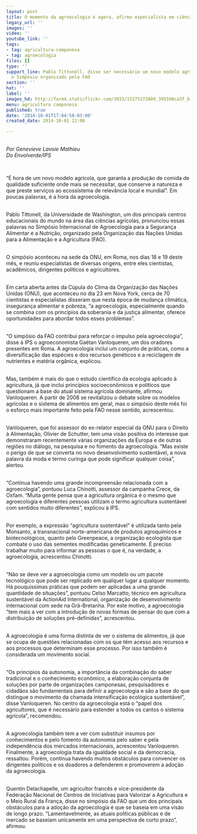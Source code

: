 ```yaml
---
layout: post
title: O momento da agroecologia é agora, afirma especialista em ciências agrícolas
legacy_url: ''
images: ''
video: ''
youtube_link: ''
tags:
- tag: agricultura-camponesa
- tag: agroecologia
files: []
type: ''
support_line: Pablo Tittonell, disse ser necessário um novo modelo agrícola durante
  o Simpósio organizado pela FAO
section: ''
hat: ''
label: ''
images_hd: http://farm4.staticflickr.com/3933/15275372889_395590ca3f_b.jpg
menu: agricultura camponesa
published: true
date: '2014-10-01T17:04:58-03:00'
created_date: 2014-10-01 12:00

---
```

<p><br />
<em>Por Genevieve Lavoie Mathieu<br />
Do Envolverde/IPS</em></p>

<p>&nbsp;</p>

<p>&ldquo;&Eacute; hora de um novo modelo agr&iacute;cola, que garanta a produ&ccedil;&atilde;o de comida de qualidade suficiente onde mais se necessitar, que conserve a natureza e que preste servi&ccedil;os ao ecossistema de relev&acirc;ncia local e mundial&rdquo;. Em poucas palavras, &eacute; a hora da agroecologia.</p>

<p><br />
Pablo Tittonell, da Universidade de Washington, um dos principais centros educacionais do mundo na &aacute;rea das ci&ecirc;ncias agr&iacute;colas, pronunciou essas palavras no Simp&oacute;sio Internacional de Agroecologia para a Seguran&ccedil;a Alimentar e a Nutri&ccedil;&atilde;o, organizado pela Organiza&ccedil;&atilde;o das Na&ccedil;&otilde;es Unidas para a Alimenta&ccedil;&atilde;o e a Agricultura (FAO).</p>

<p><br />
O simp&oacute;sio aconteceu na sede da ONU, em Roma, nos dias 18 e 19 deste m&ecirc;s, e reuniu especialistas de diversas origens, entre eles cientistas, acad&ecirc;micos, dirigentes pol&iacute;ticos e agricultores.</p>

<p><br />
Em carta aberta antes da C&uacute;pula do Clima da Organiza&ccedil;&atilde;o das Na&ccedil;&otilde;es Unidas (ONU), que aconteceu no dia 23 em Nova York, cerca de 70 cientistas e especialistas disseram que nesta &eacute;poca de mudan&ccedil;a clim&aacute;tica, inseguran&ccedil;a alimentar e pobreza, &ldquo;a agroecologia, especialmente quando se combina com os princ&iacute;pios da soberania e da justi&ccedil;a alimentar, oferece oportunidades para abordar todos esses problemas&rdquo;.</p>

<p><br />
&ldquo;O simp&oacute;sio da FAO contribui para refor&ccedil;ar o impulso pela agroecologia&rdquo;, disse &agrave; IPS o agroeconomista Ga&euml;tan Vanloqueren, um dos oradores presentes em Roma. A agroecologia inclui um conjunto de pr&aacute;ticas, como a diversifica&ccedil;&atilde;o das esp&eacute;cies e dos recursos gen&eacute;ticos e a reciclagem de nutrientes e mat&eacute;ria org&acirc;nica, explicou.</p>

<p><br />
Mas, tamb&eacute;m &eacute; mais do que o estudo cientifico da ecologia aplicado &agrave; agricultura, j&aacute; que inclui princ&iacute;pios socioecon&ocirc;micos e pol&iacute;ticos que questionam a base do atual sistema agr&iacute;cola dominante, afirmou Vanloqueren. A partir de 2008 se revitalizou o debate sobre os modelos agr&iacute;colas e o sistema de alimentos em geral, mas o simp&oacute;sio deste m&ecirc;s foi o esfor&ccedil;o mais importante feito pela FAO nesse sentido, acrescentou.</p>

<p><br />
Vanloqueren, que foi assessor do ex-relator especial da ONU para o Direito &agrave; Alimenta&ccedil;&atilde;o, Olivier de Schutter, tem uma vis&atilde;o positiva do interesse que demonstraram recentemente v&aacute;rias organiza&ccedil;&otilde;es da Europa e de outras regi&otilde;es no di&aacute;logo, na pesquisa e no fomento da agroecologia. &ldquo;Mas existe o perigo de que se converta no novo desenvolvimento sustent&aacute;vel, a nova palavra da moda e termo curinga que pode significar qualquer coisa&rdquo;, alertou.</p>

<p><br />
&ldquo;Continua havendo uma grande incompreens&atilde;o relacionada com a agroecologia&rdquo;, pontuou Luca Chinotti, assessor da campanha Crece, da Oxfam. &ldquo;Muita gente pensa que a agricultura org&acirc;nica &eacute; o mesmo que agroecologia e diferentes pessoas utilizam o termo agricultura sustent&aacute;vel com sentidos muito diferentes&rdquo;, explicou &agrave; IPS.</p>

<p><br />
Por exemplo, a express&atilde;o &ldquo;agricultura sustent&aacute;vel&rdquo; &eacute; utilizada tanto pela Monsanto, a transnacional norte-americana de produtos agroqu&iacute;micos e biotecnol&oacute;gicos, quanto pelo Greenpeace, a organiza&ccedil;&atilde;o ecologista que combate o uso das sementes modificadas geneticamente. &Eacute; preciso trabalhar muito para informar as pessoas o que &eacute;, na verdade, a agroecologia, acrescentou Chinotti.</p>

<p><br />
&ldquo;N&atilde;o se deve ver a agroecologia como um modelo ou um pacote tecnol&oacute;gico que pode ser replicado em qualquer lugar a qualquer momento. H&aacute; pouqu&iacute;ssimas pr&aacute;ticas que podem ser aplicadas a uma grande quantidade de situa&ccedil;&otilde;es&rdquo;, pontuou Celso Marcatto, t&eacute;cnico em agricultura sustent&aacute;vel da ActionAid International, organiza&ccedil;&atilde;o de desenvolvimento internacional com sede na Gr&atilde;-Bretanha. Por este motivo, a agroecologia &ldquo;tem mais a ver com a introdu&ccedil;&atilde;o de novas formas de pensar do que com a distribui&ccedil;&atilde;o de solu&ccedil;&otilde;es pr&eacute;-definidas&rdquo;, acrescentou.</p>

<p><br />
A agroecologia &eacute; uma forma distinta de ver o sistema de alimentos, j&aacute; que se ocupa de quest&otilde;es relacionadas com os que t&ecirc;m acesso aos recursos e aos processos que determinam esse processo. Por isso tamb&eacute;m &eacute; considerada um movimento social.</p>

<p><br />
&ldquo;Os princ&iacute;pios da autonomia, a import&acirc;ncia da combina&ccedil;&atilde;o do saber tradicional e o conhecimento econ&ocirc;mico, a elabora&ccedil;&atilde;o conjunta de solu&ccedil;&otilde;es por parte de organiza&ccedil;&otilde;es camponesas, pesquisadores e cidad&atilde;os s&atilde;o fundamentais para definir a agroecologia e s&atilde;o a base do que distingue o movimento da chamada intensifica&ccedil;&atilde;o ecol&oacute;gica sustent&aacute;vel&rdquo;, disse Vanloqueren. No centro da agroecologia est&aacute; o &ldquo;papel dos agricultores, que &eacute; necess&aacute;rio para estender a todos os cantos o sistema agr&iacute;cola&rdquo;, recomendou.</p>

<p><br />
A agroecologia tamb&eacute;m tem a ver com substituir insumos por conhecimentos e pelo fomento da autonomia pelo saber e pela independ&ecirc;ncia dos mercados internacionais, acrescentou Vanloqueren. Finalmente, a agroecologia trata da igualdade social e da democracia, ressaltou. Por&eacute;m, continua havendo muitos obst&aacute;culos para convencer os dirigentes pol&iacute;ticos e os doadores a defenderem e promoverem a ado&ccedil;&atilde;o da agroecologia.</p>

<p><br />
Quentin Delachapelle, um agricultor franc&ecirc;s e vice-presidente da Federa&ccedil;&atilde;o Nacional de Centros de Iniciativas para Valorizar a Agricultura e o Meio Rural da Fran&ccedil;a, disse no simp&oacute;sio da FAO que um dos principais obst&aacute;culos para a ado&ccedil;&atilde;o da agroecologia &eacute; que se baseia em uma vis&atilde;o de longo prazo. &ldquo;Lamentavelmente, as atuais pol&iacute;ticas p&uacute;blicas e de mercado se baseiam unicamente em uma perspectiva de curto prazo&rdquo;, afirmou.</p>
